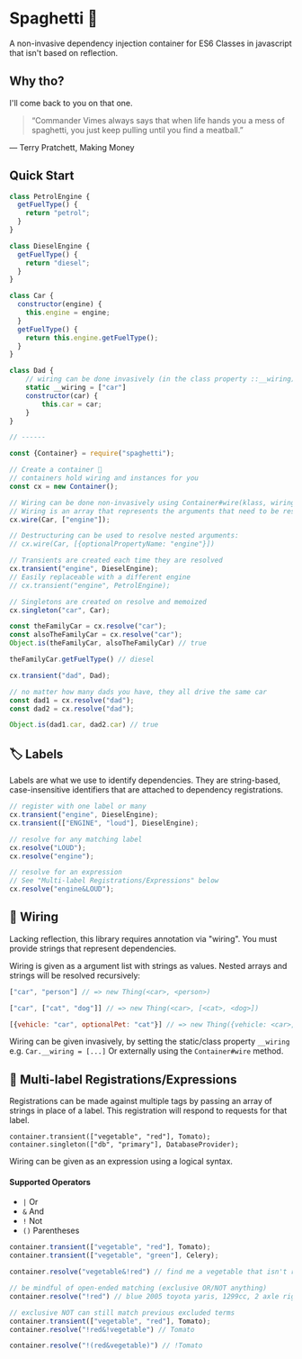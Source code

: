 # Spaghetti 🍝
A non-invasive dependency injection container for ES6 Classes in javascript that isn't based on reflection.

## Why tho?

I'll come back to you on that one.

> “Commander Vimes always says that when life hands you a mess of spaghetti, you just keep pulling until you find a meatball.”

― Terry Pratchett, Making Money


## Quick Start
```javascript
class PetrolEngine {
  getFuelType() {
    return "petrol";
  }
}

class DieselEngine {
  getFuelType() {
    return "diesel";
  }
}

class Car {
  constructor(engine) {
    this.engine = engine;
  }
  getFuelType() {
    return this.engine.getFuelType();
  }
}

class Dad {
    // wiring can be done invasively (in the class property ::__wiring)
    static __wiring = ["car"]
    constructor(car) {
        this.car = car;
    }
}

// ------

const {Container} = require("spaghetti");

// Create a container 🎉
// containers hold wiring and instances for you
const cx = new Container();

// Wiring can be done non-invasively using Container#wire(klass, wiring)
// Wiring is an array that represents the arguments that need to be resolved for the constructor. 
cx.wire(Car, ["engine"]);

// Destructuring can be used to resolve nested arguments:
// cx.wire(Car, [{optionalPropertyName: "engine"}])

// Transients are created each time they are resolved
cx.transient("engine", DieselEngine);
// Easily replaceable with a different engine
// cx.transient("engine", PetrolEngine);

// Singletons are created on resolve and memoized
cx.singleton("car", Car);

const theFamilyCar = cx.resolve("car");
const alsoTheFamilyCar = cx.resolve("car");
Object.is(theFamilyCar, alsoTheFamilyCar) // true

theFamilyCar.getFuelType() // diesel

cx.transient("dad", Dad);

// no matter how many dads you have, they all drive the same car
const dad1 = cx.resolve("dad");
const dad2 = cx.resolve("dad");

Object.is(dad1.car, dad2.car) // true
```

## 🏷 Labels
Labels are what we use to identify dependencies. They are string-based, case-insensitive identifiers that are attached to dependency registrations.

```javascript
// register with one label or many
cx.transient("engine", DieselEngine);
cx.transient(["ENGINE", "loud"], DieselEngine);

// resolve for any matching label
cx.resolve("LOUD");
cx.resolve("engine");

// resolve for an expression
// See "Multi-label Registrations/Expressions" below
cx.resolve("engine&LOUD");
```

## 🔌 Wiring
Lacking reflection, this library requires annotation via "wiring". You must provide strings that represent dependencies. 

Wiring is given as a argument list with strings as values. Nested arrays and strings will be resolved recursively:

```javascript
["car", "person"] // => new Thing(<car>, <person>)

["car", ["cat", "dog"]] // => new Thing(<car>, [<cat>, <dog>])

[{vehicle: "car", optionalPet: "cat"}] // => new Thing({vehicle: <car>, pet: <cat>})
```

Wiring can be given invasively, by setting the static/class property `__wiring` e.g. `Car.__wiring = [...]` Or externally using the `Container#wire` method.

## 🧮 Multi-label Registrations/Expressions
Registrations can be made against multiple tags by passing an array of strings in place of a label. This registration will respond to requests for that label.

```
container.transient(["vegetable", "red"], Tomato);
container.singleton(["db", "primary"], DatabaseProvider);
```

Wiring can be given as an expression using a logical syntax. 

#### Supported Operators
* `|` Or
* `&` And
* `!` Not
* `()` Parentheses

```javascript
container.transient(["vegetable", "red"], Tomato);
container.transient(["vegetable", "green"], Celery);

container.resolve("vegetable&!red") // find me a vegetable that isn't red

// be mindful of open-ended matching (exclusive OR/NOT anything)
container.resolve("!red") // blue 2005 toyota yaris, 1299cc, 2 axle rigid body

// exclusive NOT can still match previous excluded terms
container.transient(["vegetable", "red"], Tomato);
container.resolve("!red&!vegetable") // Tomato

container.resolve("!(red&vegetable)") // !Tomato
```